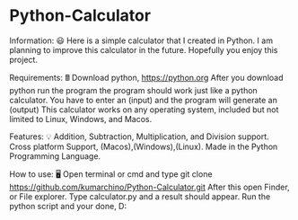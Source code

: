# Python-Calculator

Information: 😃
Here is a simple calculator that I created in Python.
I am planning to improve this calculator in the future.
Hopefully you enjoy this project.

Requirements: 🖩
Download python, https://python.org
After you download python run the program the program should work just like a python calculator.
You have to enter an (input) and the program will generate an (output)
This calculator works on any operating system, included but not limited to Linux, Windows, and Macos.

Features: 💡
Addition, Subtraction, Multiplication, and Division support.
Cross platform Support, (Macos),(Windows),(Linux).
Made in the Python Programming Language.

How to use: 🖥️
Open terminal or cmd and type git clone https://github.com/kumarchino/Python-Calculator.git
After this open Finder, or File explorer.
Type calculator.py and a result should appear.
Run the python script and your done, D:
